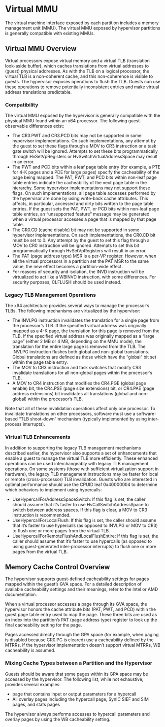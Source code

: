 # Virtual MMU

The virtual machine interface exposed by each partition includes a memory management unit (MMU). The virtual MMU exposed by hypervisor partitions is generally compatible with existing MMUs.

## Virtual MMU Overview

Virtual processors expose virtual memory and a virtual TLB (translation look-aside buffer), which caches translations from virtual addresses to (guest) physical addresses. As with the TLB on a logical processor, the virtual TLB is a non-coherent cache, and this non-coherence is visible to guests. The hypervisor exposes operations to flush the TLB. Guests can use these operations to remove potentially inconsistent entries and make virtual address translations predictable.

### Compatibility

The virtual MMU exposed by the hypervisor is generally compatible with the physical MMU found within an x64 processor. The following guest-observable differences exist:

- The CR3.PWT and CR3.PCD bits may not be supported in some hypervisor implementations. On such implementations, any attempt by the guest to set these flags through a MOV to CR3 instruction or a task gate switch will be ignored. Attempts to set these bits programmatically through HvSetVpRegisters or HvSwitchVirtualAddressSpace may result in an error.
- The PWT and PCD bits within a leaf page table entry (for example, a PTE for 4-K pages and a PDE for large pages) specify the cacheability of the page being mapped. The PAT, PWT, and PCD bits within non-leaf page table entries indicate the cacheability of the next page table in the hierarchy. Some hypervisor implementations may not support these flags. On such implementations, all page table accesses performed by the hypervisor are done by using write-back cache attributes. This affects, in particular, accessed and dirty bits written to the page table entries. If the guest sets the PAT, PWT, or PCD bits within non-leaf page table entries, an “unsupported feature” message may be generated when a virtual processor accesses a page that is mapped by that page table.
- The CR0.CD (cache disable) bit may not be supported in some hypervisor implementations. On such implementations, the CR0.CD bit must be set to 0. Any attempt by the guest to set this flag through a MOV to CR0 instruction will be ignored. Attempts to set this bit programmatically through HvSetVpRegisters will result in an error.
- The PAT (page address type) MSR is a per-VP register. However, when all the virtual processors in a partition set the PAT MSR to the same value, the new effect becomes a partition-wide effect.
- For reasons of security and isolation, the INVD instruction will be virtualized to act like a WBINVD instruction, with some differences. For security purposes, CLFLUSH should be used instead.

### Legacy TLB Management Operations

The x64 architecture provides several ways to manage the processor’s TLBs. The following mechanisms are virtualized by the hypervisor:
- The INVLPG instruction invalidates the translation for a single page from the processor’s TLB. If the specified virtual address was originally mapped as a 4-K page, the translation for this page is removed from the TLB. If the specified virtual address was originally mapped as a “large page” (either 2 MB or 4 MB, depending on the MMU mode), the translation for the entire large page is removed from the TLB. The INVLPG instruction flushes both global and non-global translations. Global translations are defined as those which have the “global” bit set within the page table entry.
- The MOV to CR3 instruction and task switches that modify CR3 invalidate translations for all non-global pages within the processor’s TLB.
- A MOV to CR4 instruction that modifies the CR4.PGE (global page enable) bit, the CR4.PSE (page size extensions) bit, or CR4.PAE (page address extensions) bit invalidates all translations (global and non-global) within the processor’s TLB.

Note that all of these invalidation operations affect only one processor. To invalidate translations on other processors, software must use a software-based “TLB shoot-down” mechanism (typically implemented by using inter-process interrupts).

### Virtual TLB Enhancements

In addition to supporting the legacy TLB management mechanisms described earlier, the hypervisor also supports a set of enhancements that enable a guest to manage the virtual TLB more efficiently.
These enhanced operations can be used interchangeably with legacy TLB management operations. On some systems (those with sufficient virtualization support in hardware), the legacy TLB management instructions may be faster for local or remote (cross-processor) TLB invalidation. Guests who are interested in optimal performance should use the CPUID leaf 0x40000004 to determine which behaviors to implement using hypercalls:

- UseHypercallForAddressSpaceSwitch: If this flag is set, the caller should assume that it’s faster to use HvCallSwitchAddressSpace to switch between address spaces. If this flag is clear, a MOV to CR3 instruction is recommended.
- UseHypercallForLocalFlush: If this flag is set, the caller should assume that it’s faster to use hypercalls (as opposed to INVLPG or MOV to CR3) to flush one or more pages from the virtual TLB.
- UseHypercallForRemoteFlushAndLocalFlushEntire: If this flag is set, the caller should assume that it’s faster to use hypercalls (as opposed to using guest-generated inter-processor interrupts) to flush one or more pages from the virtual TLB.

## Memory Cache Control Overview

The hypervisor supports guest-defined cacheability settings for pages mapped within the guest’s GVA space. For a detailed description of available cacheability settings and their meanings, refer to the Intel or AMD documentation.

When a virtual processor accesses a page through its GVA space, the hypervisor honors the cache attribute bits (PAT, PWT, and PCD) within the guest page table entry used to map the page. These three bits are used as an index into the partition’s PAT (page address type) register to look up the final cacheability setting for the page.

Pages accessed directly through the GPA space (for example, when paging is disabled because CR0.PG is cleared) use a cacheability defined by the MTRRs. If the hypervisor implementation doesn’t support virtual MTRRs, WB cacheability is assumed.

### Mixing Cache Types between a Partition and the Hypervisor

Guests should be aware that some pages within its GPA space may be accessed by the hypervisor. The following list, while not exhaustive, provides several examples:

- page that contains input or output parameters for a hypercall
- All overlay pages including the hypercall page, SynIC SIEF and SIM pages, and stats pages

The hypervisor always performs accesses to hypercall parameters and overlay pages by using the WB cacheability setting.